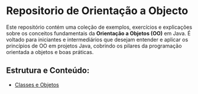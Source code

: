 # Repositorio de Orientação a Objecto

Este repositório contém uma coleção de exemplos, exercícios e explicações sobre os conceitos fundamentais da   **Orientação a Objetos (OO)** em Java. É voltado para iniciantes e intermediários que desejam entender e aplicar os princípios de OO em projetos Java, cobrindo os pilares da programação orientada a objetos e boas práticas.

## Estrutura e Conteúdo:
- [Classes e Objetos](https://www.w3schools.com/java/java_methods.asp)